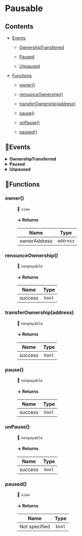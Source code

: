 # <span id="Pausable"></span> Pausable
> 





## Contents


- [Events](#Pausable--Events)


  - [OwnershipTransferred](#Pausable--event--OwnershipTransferred)


  - [Paused](#Pausable--event--Paused)


  - [Unpaused](#Pausable--event--Unpaused)



- [Functions](#Pausable--Functions)


  - [owner()](#Pausable--function--owner())


  - [renounceOwnership()](#Pausable--function--renounceOwnership())


  - [transferOwnership(address)](#Pausable--function--transferOwnership(address))


  - [pause()](#Pausable--function--pause())


  - [unPause()](#Pausable--function--unPause())


  - [paused()](#Pausable--function--paused())



## 🦄Events <a name="Pausable--Events"></a>


<details><summary><strong>OwnershipTransferred <a name="Pausable--event--OwnershipTransferred"></a></strong></summary>
<p>

| Name | Indexed | Type |
|:-:|:-:|:-:|
| currentOwner | `true` | `address` |
| newOwner | `true` | `address` |

</p>

</details>


<details><summary><strong>Paused <a name="Pausable--event--Paused"></a></strong></summary>
<p>

| Name | Indexed | Type |
|:-:|:-:|:-:|

</p>

</details>


<details><summary><strong>Unpaused <a name="Pausable--event--Unpaused"></a></strong></summary>
<p>

| Name | Indexed | Type |
|:-:|:-:|:-:|

</p>

</details>



## 🚀Functions <a name="Pausable--Functions"></a>
<dl>
<dt> <h3> owner() <a name="Pausable--function--owner()"></a> </h3> </dt>
<dd>

 👀 `view`

#### → Returns
| Name | Type |
|:-:|:-:|
|  ownerAddress  | `address` |



</dd>
<dt> <h3> renounceOwnership() <a name="Pausable--function--renounceOwnership()"></a> </h3> </dt>
<dd>

 👀 `nonpayable`

#### → Returns
| Name | Type |
|:-:|:-:|
|  success  | `bool` |



</dd>
<dt> <h3> transferOwnership(address) <a name="Pausable--function--transferOwnership(address)"></a> </h3> </dt>
<dd>

 👀 `nonpayable`

#### → Returns
| Name | Type |
|:-:|:-:|
|  success  | `bool` |



</dd>
<dt> <h3> pause() <a name="Pausable--function--pause()"></a> </h3> </dt>
<dd>

 👀 `nonpayable`

#### → Returns
| Name | Type |
|:-:|:-:|
|  success  | `bool` |



</dd>
<dt> <h3> unPause() <a name="Pausable--function--unPause()"></a> </h3> </dt>
<dd>

 👀 `nonpayable`

#### → Returns
| Name | Type |
|:-:|:-:|
|  success  | `bool` |



</dd>
<dt> <h3> paused() <a name="Pausable--function--paused()"></a> </h3> </dt>
<dd>

 👀 `view`

#### → Returns
| Name | Type |
|:-:|:-:|
|  Not specified  | `bool` |



</dd>
</dl>
